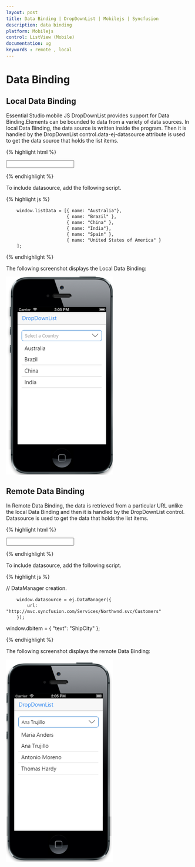 ```yaml
---
layout: post
title: Data Binding | DropDownList | Mobilejs | Syncfusion
description: data binding
platform: Mobilejs
control: ListView (Mobile)
documentation: ug
keywords : remote , local
---
```


# Data Binding

## Local Data Binding

Essential Studio mobile JS DropDownList provides support for Data Binding.Elements can be bounded to data from a variety of data sources. In local Data Binding, the data source is written inside the program. Then it is handled by the DropDownList control.data-ej-datasource attribute is used to get the data source that holds the list items.

{% highlight html %}

   <input type="text" id="dd_grouping" data-role="ejmdropdownlist" data-ej-datasource="window.listData"
            data-ej-watermarktext="Select a Country" data-ej-fields-text="name"/>

{% endhighlight %}

To include datasource, add the following script.

{% highlight js %}


        window.listData = [{ name: "Australia"},
                           { name: "Brazil" },
                           { name: "China" },
                           { name: "India"},
                           { name: "Spain" },
                           { name: "United States of America" }
        ];


{% endhighlight %}

The following screenshot displays the Local Data Binding:

![](Data-Binding-images/Data-Binding_img1.png)

## Remote Data Binding

In Remote Data Binding, the data is retrieved from a particular URL unlike the local Data Binding and then it is handled by the DropDownList control. Datasource is used to get the data that holds the list items.

{% highlight html %}

  <input type="text" id="dd_grouping" data-role="ejmdropdownlist" data-ej-datasource="window.datasource"
            data-ej-fields-text="ContactName" data-ej-watermarktext="Select a customer" />

</div>

{% endhighlight %}

To include datasource, add the following script.

{% highlight js %}

// DataManager creation.

        window.datasource = ej.DataManager({
            url: "http://mvc.syncfusion.com/Services/Northwnd.svc/Customers"
        });

window.dbitem = { "text": "ShipCity" };

{% endhighlight %}

The following screenshot displays the remote Data Binding:

![](Data-Binding-images/Data-Binding_img2.png)

